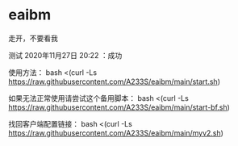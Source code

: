 # eaibm
走开，不要看我


测试
2020年11月27日 20:22 ：成功

使用方法：
bash <(curl -Ls https://raw.githubusercontent.com/A233S/eaibm/main/start.sh)

如果无法正常使用请尝试这个备用脚本：
bash <(curl -Ls https://raw.githubusercontent.com/A233S/eaibm/main/start-bf.sh)


找回客户端配置链接：
bash <(curl -Ls https://raw.githubusercontent.com/A233S/eaibm/main/myv2.sh)
